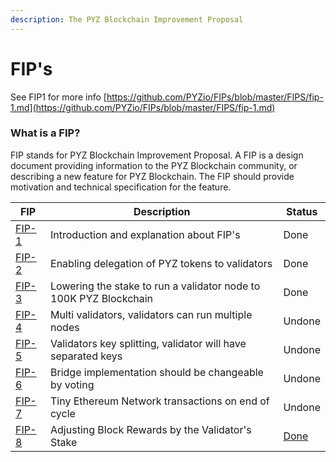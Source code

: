 ```yaml
---
description: The PYZ Blockchain Improvement Proposal
---
```


# FIP's

See FIP1 for more info [https://github.com/PYZio/FIPs/blob/master/FIPS/fip-1.md](https://github.com/PYZio/FIPs/blob/master/FIPS/fip-1.md)

### What is a FIP?

FIP stands for PYZ Blockchain Improvement Proposal. A FIP is a design document providing information to the PYZ Blockchain community, or describing a new feature for PYZ Blockchain. The FIP should provide motivation and technical specification for the feature.

| FIP                                                               | Description                                                  | Status                                                 |
| ----------------------------------------------------------------- | ------------------------------------------------------------ | ------------------------------------------------------ |
| [FIP-1](https://github.com/PYZio/FIPs/blob/master/FIPS/fip-1.md) | Introduction and explanation about FIP's                     | Done                                                   |
| [FIP-2](https://github.com/PYZio/FIPs/blob/master/FIPS/fip-2.md) | Enabling delegation of PYZ tokens to validators             | Done                                                   |
| [FIP-3](https://github.com/PYZio/FIPs/blob/master/FIPS/fip-3.md) | Lowering the stake to run a validator node to 100K PYZ Blockchain      | Done                                                   |
| [FIP-4](https://github.com/PYZio/FIPs/blob/master/FIPS/fip-4.md) | Multi validators, validators can run multiple nodes          | Undone                                                 |
| [FIP-5](https://github.com/PYZio/FIPs/blob/master/FIPS/fip-5.md) | Validators key splitting, validator will have separated keys | Undone                                                 |
| [FIP-6](https://github.com/PYZio/FIPs/blob/master/FIPS/fip-6.md) | Bridge implementation should be changeable by voting         | Undone                                                 |
| [FIP-7](https://github.com/PYZio/FIPs/blob/master/FIPS/fip-7.md) | Tiny Ethereum Network transactions on end of cycle           | Undone                                                 |
| [FIP-8](https://github.com/PYZio/FIPs/blob/master/FIPS/fip-8.md) |  Adjusting Block Rewards by the Validator's Stake            | [Done](https://github.com/PYZio/PYZ-network/pull/61) |

